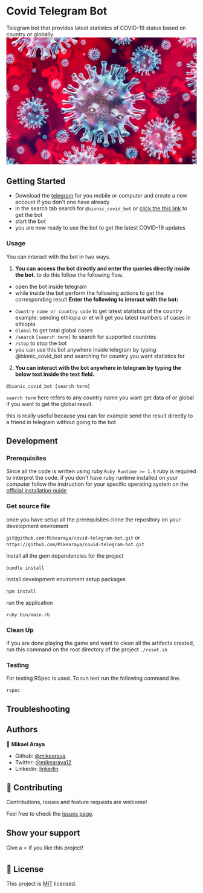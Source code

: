 # Covid Telegram Bot

Telegram bot that provides latest statistics of COVID-19 status based on country or globally
![cover](./assets/screenshot.jpg)

## Getting Started

- Download the [telegram](https://telegram.org/) for you mobile or computer and create a new account if you don't one have already
- in the search tab search for `@bionic_covid_bot` or [click the this link](https://t.me/bionic_covid_bot) to get the bot
- start the bot
- you are now ready to use the bot to get the latest COVID-19 updates

### Usage

You can interact with the bot in two ways.

1. **You can access the bot directly and enter the queries directly inside the bot.**
   to do this follow the following flow.

- open the bot inside telegram
- while inside the bot perform the following actions to get the corresponding result
  **Enter the following to interact with the bot:**

* `Country name or country code` to get latest statistics of the country
  example: sending ethiopia or et will get you latest numbers of cases in ethiopia
* `Global` to get total global cases
* `/search` `[search term]` to search for supported countries
* `/stop` to stop the bot
* you can use this bot anywhere inside telegram by typing @bionic_covid_bot
  and searching for country you want statistics for

2. **You can interact with the bot anywhere in telegram by typing the below text inside the text field.**

`@bionic_covid_bot [search term]`

`search term` here refers to any country name you want get data of or global if you want to get the global result.

this is really useful because you can for example send the result directly to a friend in telegram without going to the bot

## Development

### Prerequisites

Since all the code is written using ruby `Ruby Runtime >= 1.9` ruby is required to interpret the code. if you don't have ruby runtime installed on your computer follow the instruction for your specific operating system on the [official installation guide](https://www.ruby-lang.org/en/documentation/installation/)

### Get source file

once you have setup all the prerequisites clone the repository on your development enviroment

`git@github.com:Mikearaya/covid-telegram-bot.git`
or
`https://github.com/Mikearaya/covid-telegram-bot.git`

Install all the gem dependencies for the project

`bundle install`

Install development enviroment setup packages

`npm install`

run the application

`ruby bin/main.rb`

### Clean Up

if you are done playing the game and want to clean all the artifacts created, run this command on the root directory of the project
`./reset.sh`

### Testing

For testing RSpec is used. To run test run the following command line.

`rspec`

## Troubleshooting

## Authors

👤 **Mikael Araya**

- Github: [@mikearaya](https://github.com/mikearaya)
- Twitter: [@mikearaya12](https://twitter.com/mikearaya12)
- Linkedin: [linkedin](https://linkedin.com/in/mikael-araya)

## 🤝 Contributing

Contributions, issues and feature requests are welcome!

Feel free to check the [issues page](issues/).

## Show your support

Give a ⭐️ if you like this project!

## 📝 License

This project is [MIT](lic.url) licensed.
